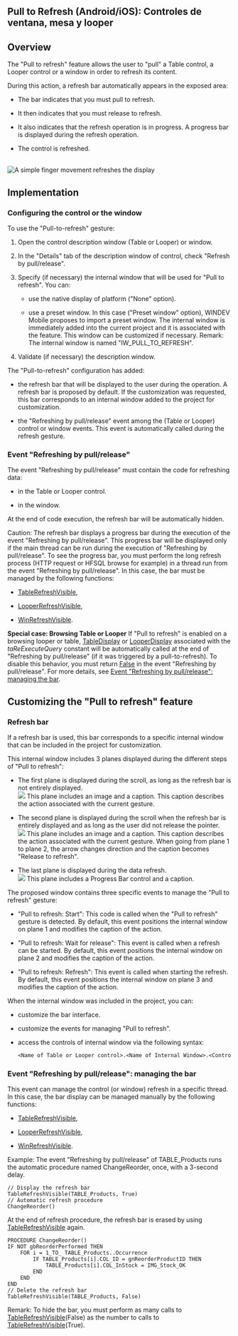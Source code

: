 


## Pull to Refresh (Android/iOS): Controles de ventana, mesa y looper
			



<a name="NOTE1"></a>
<a name="NOTE1_1"></a>


## Overview
<a name="overview_ELTTEXTE000226"></a>
The "Pull to refresh" feature allows the user to "pull" a Table control, a Looper control or a window in order to refresh its content.

During this action, a refresh bar automatically appears in the exposed area: 

- The bar indicates that you must pull to refresh. 

- It then indicates that you must release to refresh. 

- It also indicates that the refresh operation is in progress. A progress bar is displayed during the refresh operation. 

- The control is refreshed. 

<br>![A simple finger movement refreshes the display](https://doc.pcsoft.fr/en-US/images/image.awp?langid=7&name=WM-PullToRefresh.jpg)




<a name="NOTE2"></a>
<a name="NOTE2_1"></a>


## Implementation
<a name="implementation_ELTTEXTE000250"></a>


### Configuring the control or the window
<a name="configuring_the_control_the_window_ELTPARAGRAPHE000041"></a>

To use the "Pull-to-refresh" gesture: 

1. Open the control description window (Table or Looper) or window. 

2. In the "Details" tab of the description window of control, check "Refresh by pull/release".

3. Specify (if necessary) the internal window that will be used for "Pull to refresh". You can: 

	- use the native display of platform ("None" option).

	- use a preset window. In this case ("Preset window" option), WINDEV Mobile proposes to import a preset window. The internal window is immediately added into the current project and it is associated with the feature. This window can be customized if necessary.
			Remark: The internal window is named "IW_PULL_TO_REFRESH".




5. Validate (if necessary) the description window. 




The "Pull-to-refresh" configuration has added:  

- the refresh bar that will be displayed to the user during the operation. A refresh bar is proposed by default. If the customization was requested, this bar corresponds to an internal window added to the project for customization. 

- the "Refreshing by pull/release" event among the (Table or Looper) control or window events. This event is automatically called during the refresh gesture.





### Event "Refreshing by pull/release"
<a name="event_refreshing_pullrelease_ELTPARAGRAPHE000066"></a>

The event "Refreshing by pull/release" must contain the code for refreshing data: 

- in the Table or Looper control. 

- in the window. 


At the end of code execution, the refresh bar will be automatically hidden. 

Caution: The refresh bar displays a progress bar during the execution of the event "Refreshing by pull/release". This progress bar will be displayed only if the main thread can be run during the execution of "Refreshing by pull/release". To see the progress bar, you must perform the long refresh process (HTTP request or HFSQL browse for example) in a thread run from the event "Refreshing by pull/release". In this case, the bar must be managed by the following functions: 

- [TableRefreshVisible](../WDLang1/1000021196.md),

- [LooperRefreshVisible](../WDLang2/1000021195.md),

- [WinRefreshVisible](../WDLang1/1000023419.md).




**Special case: Browsing Table or Looper**
If "Pull to refresh" is enabled on a browsing looper or table, [TableDisplay](../WDLang1/3074003.md) or [LooperDisplay](../WDLang2/3083001.md) associated with the *taReExecuteQuery* constant will be automatically called at the end of "Refreshing by pull/release" (if it was triggered by a pull-to-refresh). 
To disable this behavior, you must return <u><u><u><u>False</u></u></u></u> in the event "Refreshing by pull/release". For more details, see [Event "Refreshing by pull/release": managing the bar](#NOTE3_2). 

<a name="NOTE3"></a>
<a name="NOTE3_1"></a>


## Customizing the "Pull to refresh" feature
<a name="customizing_the_pull_refresh_feature_ELTTEXTE000280"></a>


### Refresh bar
<a name="refresh_bar_ELTPARAGRAPHE000115"></a>

If a refresh bar is used, this bar corresponds to a specific internal window that can be included in the project for customization.

This internal window includes 3 planes displayed during the different steps of "Pull to refresh": 

- The first plane is displayed during the scroll, as long as the refresh bar is not entirely displayed. <br>![](https://doc.pcsoft.fr/en-US/images/image.awp?langid=7&name=PullToRefresh1.gif)
This plane includes an image and a caption. This caption describes the action associated with the current gesture.

- The second plane is displayed during the scroll when the refresh bar is entirely displayed and as long as the user did not release the pointer. <br>![](https://doc.pcsoft.fr/en-US/images/image.awp?langid=7&name=PullToRefresh1.gif)
This plane includes an image and a caption. This caption describes the action associated with the current gesture. When going from plane 1 to plane 2, the arrow changes direction and the caption becomes "Release to refresh". 

- The last plane is displayed during the data refresh. <br>![](https://doc.pcsoft.fr/en-US/images/image.awp?langid=7&name=PullToRefresh3.gif)
This plane includes a Progress Bar control and a caption. 




The proposed window contains three specific events to manage the "Pull to refresh" gesture: 

- "Pull to refresh: Start": This code is called when the "Pull to refresh" gesture is detected. By default, this event positions the internal window on plane 1 and modifies the caption of the action. 

- "Pull to refresh: Wait for release": This event is called when a refresh can be started. By default, this event positions the internal window on plane 2 and modifies the caption of the action. 

- "Pull to refresh: Refresh": This event is called when starting the refresh. By default, this event positions the internal window on plane 3 and modifies the caption of the action. 




When the internal window was included in the project, you can: 

- customize the bar interface. 

- customize the events for managing "Pull to refresh". 

- access the controls of internal window via the following syntax: 
	
	```txt
	<Name of Table or Looper control>.<Name of Internal Window>.<Control name>
	```




<a name="NOTE3_2"></a>


### Event "Refreshing by pull/release": managing the bar
<a name="event_refreshing_pullrelease_managing_the_bar_ELTPARAGRAPHE000148"></a>

This event can manage the control (or window) refresh in a specific thread. In this case, the bar display can be managed manually by the following functions: 

- [TableRefreshVisible](../WDLang1/1000021196.md),

- [LooperRefreshVisible](../WDLang2/1000021195.md),

- [WinRefreshVisible](../WDLang1/1000023419.md).




Example: The event "Refreshing by pull/release" of TABLE_Products runs the automatic procedure named ChangeReorder, once, with a 3-second delay. 


```wl
// Display the refresh bar
TableRefreshVisible(TABLE_Products, True)
// Automatic refresh procedure
ChangeReorder()
```
At the end of refresh procedure, the refresh bar is erased by using [TableRefreshVisible](../WDLang1/1000021196.md) again. 


```wl
PROCEDURE ChangeReorder()
IF NOT gbReorderPerformed THEN	
	FOR i = 1_TO_ TABLE_Products..Occurrence
		IF TABLE_Products[i].COL_ID = gnReorderProductID THEN
			TABLE_Products[i].COL_InStock = IMG_Stock_OK
		END
	END
END
// Delete the refresh bar
TableRefreshVisible(TABLE_Products, False)
```
Remark: To hide the bar, you must perform as many calls to [TableRefreshVisible](../WDLang1/1000021196.md)(False) as the number to calls to [TableRefreshVisible](../WDLang1/1000021196.md)(True).


